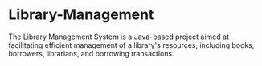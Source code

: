 # Library-Management
The Library Management System is a Java-based project aimed at facilitating efficient management of a library's resources, including books, borrowers, librarians, and borrowing transactions.
